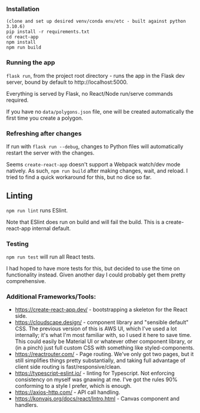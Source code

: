 ### Installation
```
(clone and set up desired venv/conda env/etc - built against python 3.10.6)
pip install -r requirements.txt
cd react-app
npm install
npm run build
```

### Running the app
`flask run`, from the project root directory - runs the app in the Flask dev server, bound by default to http://localhost:5000.

Everything is served by Flask, no React/Node run/serve commands required.

If you have no `data/polygons.json` file, one will be created automatically the first time you create a polygon.

### Refreshing after changes
If run with `flask run --debug`, changes to Python files will automatically restart the server with the changes.

Seems `create-react-app` doesn't support a Webpack watch/dev mode natively. As such, `npm run build` after making changes, wait, and reload. I tried to find a quick workaround for this, 
but no dice so far.

## Linting

`npm run lint` runs ESlint.

Note that ESlint does run on build and will fail the build. This is a create-react-app internal default.

### Testing

`npm run test` will run all React tests.

I had hoped to have more tests for this, but decided to use the time on functionality instead. Given another day I could probably get them pretty comprehensive.

### Additional Frameworks/Tools:
* https://create-react-app.dev/ - bootstrapping a skeleton for the React side.
* https://cloudscape.design/ - component library and "sensible default" CSS. The previous version of this is AWS UI, which I've used a lot internally; it's what I'm most familiar with, so I 
  used it here to save time. This could easily be Material UI or whatever other component library, or (in a pinch) just full custom CSS with something like styled-components.
* https://reactrouter.com/ - Page routing. We've only got two pages, but it still simplifies things pretty substantially, and taking full advantage of client side routing is 
  fast/responsive/clean.
* https://typescript-eslint.io/ - linting for Typescript.  Not enforcing consistency on myself was gnawing at me. I've got the rules 90% conforming to a style I prefer, which is enough.
* https://axios-http.com/ - API call handling.
* https://konvajs.org/docs/react/Intro.html - Canvas component and handlers.
